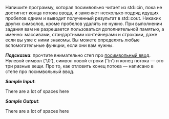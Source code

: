 Напишите программу, которая посимвольно читает из std::cin, пока не достигнет конца потока ввода, и заменяет несколько подряд идущих пробелов одним и выводит полученный результат в std::cout. Никаких других символов, кроме пробелов удалять не нужно. При выполнении задания вам не разрешается пользоваться дополнительной памятью, а именно: массивами, стандартными контейнерами и строками, даже если вы уже с ними знакомы. Вы можете определять любые вспомогательные функции, если они вам нужны.

***Подсказка***: прочтите внимательно степ про [посимвольный ввод](https://stepik.org/lesson/%D0%92%D0%B2%D0%B5%D0%B4%D0%B5%D0%BD%D0%B8%D0%B5-%D0%B2-%D1%81%D0%B8%D0%BD%D1%82%D0%B0%D0%BA%D1%81%D0%B8%D1%81-C++-536/step/15?course=%D0%9F%D1%80%D0%BE%D0%B3%D1%80%D0%B0%D0%BC%D0%BC%D0%B8%D1%80%D0%BE%D0%B2%D0%B0%D0%BD%D0%B8%D0%B5-%D0%BD%D0%B0-%D1%8F%D0%B7%D1%8B%D0%BA%D0%B5-%D0%A1%2B%2B). Нулевой символ ('\0'), символ новой строки ('\n') и конец потока — это три разные вещи. Про то, как отловить конец потока —  написано в степе про посимвольный ввод.

***Sample Input***:

There are    a     lot  of    spaces  here

***Sample Output***:

There are a lot of spaces here

